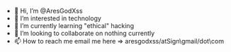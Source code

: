 - 👋 Hi, I’m @AresGodXss
- 👀 I’m interested in technology
- 🌱 I’m currently learning "ethical" hacking
- 💞️ I’m looking to collaborate on nothing currently
- 📫 How to reach me email me here => aresgodxss/atSign\gmail/dot\com

<!---
AresGodXss/AresGodXss is a ✨ special ✨ repository because its `README.md` (this file) appears on your GitHub profile.
You can click the Preview link to take a look at your changes.
--->
